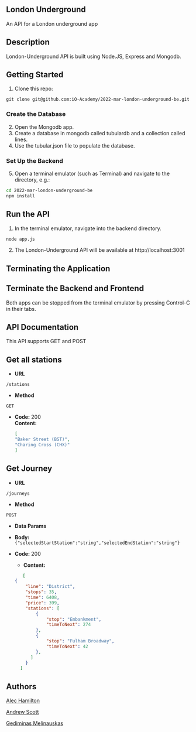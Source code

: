 ## London Underground
An API for a London underground app

## Description
London-Underground API is built using Node.JS, Express and Mongodb.

## Getting Started
1. Clone this repo:
```
git clone git@github.com:iO-Academy/2022-mar-london-underground-be.git
```
### Create the Database
2. Open the Mongodb app.
3. Create a database in mongodb called tubulardb and a collection called lines.
4. Use the tubular.json file to populate the database.

### Set Up the Backend
5. Open a terminal emulator (such as Terminal) and navigate to the directory, e.g.:
```bash
cd 2022-mar-london-underground-be
npm install
```

## Run the API
1. In the terminal emulator, navigate into the backend directory.
```bash
node app.js
```
2. The London-Underground API will be available at http://localhost:3001

## Terminating the Application
## Terminate the Backend and Frontend
Both apps can be stopped from the terminal emulator by pressing Control-C in their tabs.

## API Documentation
This API supports GET and POST

## Get all stations

* **URL**

 `/stations`

* **Method**

 `GET`
 
 * **Code:** 200 <br />
      **Content:** <br />
    ```json
   [
    "Baker Street (BST)",
    "Charing Cross (CHX)"
   ]
    ```
    
 ## Get Journey

* **URL**

 `/journeys`

* **Method**

 `POST`
 
 * **Data Params**

  * **Body:** `{"selectedStartStation":"string","selectedEndStation":"string"}`
 
 * **Code:** 200 <br />
     * **Content:** <br />
    ```json
       [
    {
        "line": "District",
        "stops": 35,
        "time": 6408,
        "price": 399,
        "stations": [
            {
                "stop": "Embankment",
                "timeToNext": 274
            },
            {
                "stop": "Fulham Broadway",
                "timeToNext": 42
            },
          ]
        }
      ]
    ```
    
## Authors

[Alec Hamilton](https://github.com/alec-hamilton)

[Andrew Scott](https://github.com/AndrewScott85)

[Gediminas Melinauskas](https://github.com/Gantthebant)
